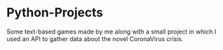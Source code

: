 # Python-Projects

Some text-based games made by me along with a small project in which I used an API to gather data about the novel CoronaVirus crisis.
